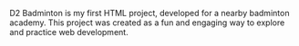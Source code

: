 D2 Badminton is my first HTML project, developed for a nearby badminton academy. This project was created as a fun and engaging way to explore and practice web development.

